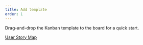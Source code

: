 ```yaml
---
title: Add template
order: 1
---
```

 
Drag-and-drop the Kanban template to the board for a quick start.

[User Story Map](template:o9J_kxFrlvs=)
